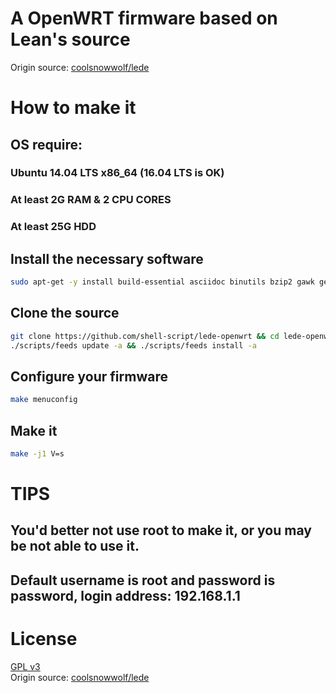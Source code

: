 # A OpenWRT firmware based on Lean's source
Origin source: [coolsnowwolf/lede](https://github.com/coolsnowwolf/lede)

# How to make it
## OS require:
### Ubuntu 14.04 LTS x86_64 (16.04 LTS is OK)
### At least 2G RAM & 2 CPU CORES
### At least 25G HDD

## Install the necessary software
```bash
sudo apt-get -y install build-essential asciidoc binutils bzip2 gawk gettext git libncurses5-dev libz-dev patch unzip zlib1g-dev lib32gcc1 libc6-dev-i386 subversion flex uglifyjs git-core gcc-multilib p7zip p7zip-full msmtp libssl-dev texinfo libglib2.0-dev xmlto qemu-utils upx libelf-dev autoconf automake libtool autopoint
```

## Clone the source
```bash
git clone https://github.com/shell-script/lede-openwrt && cd lede-openwrt
./scripts/feeds update -a && ./scripts/feeds install -a
```

## Configure your firmware
```bash
make menuconfig
```

## Make it
```bash
make -j1 V=s
```

# TIPS
## You'd better not use root to make it, or you may be not able to use it.
## Default username is root and password is password, login address: 192.168.1.1

# License
[GPL v3](https://github.com/shell-script/lede-openwrt/blob/master/LICENSE)<br>
Origin source: [coolsnowwolf/lede](https://github.com/coolsnowwolf/lede)
